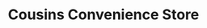 ---
title: "Cousins Convenience Store"
url: /pelham/cousins-convenience-store/
shop: Lebensmittel
---